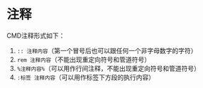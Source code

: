 # 注释
CMD注释形式如下：
1. `:: 注释内容`（第一个冒号后也可以跟任何一个非字母数字的字符）
2. `rem 注释内容`（不能出现重定向符号和管道符号）
3. `%注释内容%`（可以用作行间注释，不能出现重定向符号和管道符号）
4. `:标签 注释内容`（可以用作标签下方段的执行内容）
